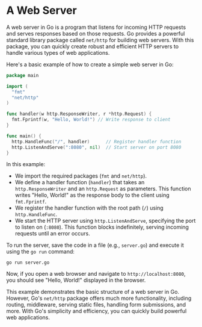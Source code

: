 # A Web Server

A web server in Go is a program that listens for incoming HTTP requests and serves responses based on those requests. Go provides a powerful standard library package called `net/http` for building web servers. With this package, you can quickly create robust and efficient HTTP servers to handle various types of web applications.

Here's a basic example of how to create a simple web server in Go:

```go
package main

import (
  "fmt"
  "net/http"
)

func handler(w http.ResponseWriter, r *http.Request) {
  fmt.Fprintf(w, "Hello, World!") // Write response to client
}

func main() {
  http.HandleFunc("/", handler)      // Register handler function
  http.ListenAndServe(":8080", nil)  // Start server on port 8080
}
```

In this example:

- We import the required packages (`fmt` and `net/http`).
- We define a handler function (`handler`) that takes an `http.ResponseWriter` and an `http.Request` as parameters. This function writes "Hello, World!" as the response body to the client using `fmt.Fprintf`.
- We register the handler function with the root path (`/`) using `http.HandleFunc`.
- We start the HTTP server using `http.ListenAndServe`, specifying the port to listen on (`:8080`). This function blocks indefinitely, serving incoming requests until an error occurs.

To run the server, save the code in a file (e.g., `server.go`) and execute it using the `go run` command:

```
go run server.go
```

Now, if you open a web browser and navigate to `http://localhost:8080`, you should see "Hello, World!" displayed in the browser.

This example demonstrates the basic structure of a web server in Go. However, Go's `net/http` package offers much more functionality, including routing, middleware, serving static files, handling form submissions, and more. With Go's simplicity and efficiency, you can quickly build powerful web applications.
